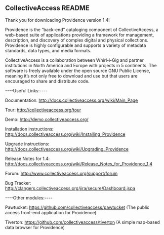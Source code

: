 CollectiveAccess README
-----------------------

Thank you for downloading Providence version 1.4! 
 
Providence is the “back-end” cataloging component of CollectiveAccess, a web-based suite of applications providing a framework for management, description, and discovery of complex digital and physical collections.  Providence is highly configurable and supports a variety of metadata standards, data types, and media formats.  

CollectiveAccess is a collaboration between Whirl-i-Gig and partner institutions in North America and Europe with projects in 5 continents. The software is freely available under the open source GNU Public License, meaning it’s not only free to download and use but that users are encouraged to share and distribute code.


----Useful Links:----

   Documentation: http://docs.collectiveaccess.org/wiki/Main_Page
   
   Tour: http://collectiveaccess.org/tour
   
   Demo: http://demo.collectiveaccess.org/

   Installation instructions: http://docs.collectiveaccess.org/wiki/Installing_Providence

   Upgrade instructions: http://docs.collectiveaccess.org/wiki/Upgrading_Providence

   Release Notes for 1.4:  http://docs.collectiveaccess.org/wiki/Release_Notes_for_Providence_1.4

   Forum: http://www.collectiveaccess.org/support/forum

   Bug Tracker: http://clangers.collectiveaccess.org/jira/secure/Dashboard.jspa


----Other modules:----

   Pawtucket: https://github.com/collectiveaccess/pawtucket (The public access front-end application for Providence)
    
   Tiverton: https://github.com/collectiveaccess/tiverton (A simple map-based data browser for Providence)
